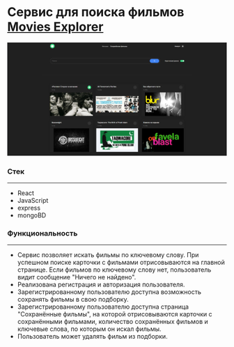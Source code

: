 # Cервис для поиска фильмов [Movies Explorer](https://tiger-movies.nomoredomains.icu) 

![Превью проекта Movies Explorer](./movies-explorer.png)

### Стек
---
- React
- JavaScript
- express
- mongoBD

### Функциональность
---
- Сервис позволяет искать фильмы по ключевому слову. При успешном поиске карточки с фильмами отрисовываются на главной странице. Если фильмов по ключевому слову нет, пользователь видит сообщение "Ничего не найдено".
- Реализована регистрация и авторизация пользователя.
- Зарегистрированному пользователю доступна возможность сохранять фильмы в свою подборку.
- Зарегистрированному пользователю доступна страница "Сохранённые фильмы", на которой отрисовываются карточки с сохранёнными фильмами, количество сохранённых фильмов и ключевые слова, по которым он искал фильмы.
- Пользователь может удалять фильм из подборки.
